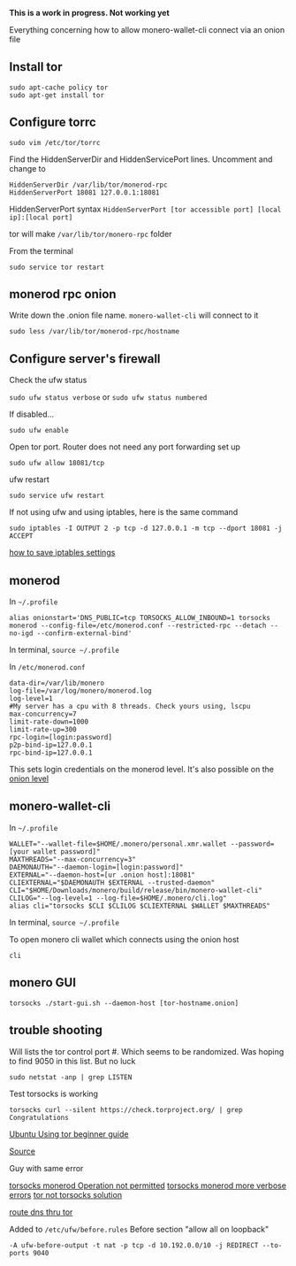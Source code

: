 **This is a work in progress. Not working yet**

Everything concerning how to allow monero-wallet-cli connect via an onion file

Install tor
-------------

    sudo apt-cache policy tor
    sudo apt-get install tor

Configure torrc
-----------------

    sudo vim /etc/tor/torrc

Find the HiddenServerDir and HiddenServicePort lines. Uncomment and change to

    HiddenServerDir /var/lib/tor/monerod-rpc
    HiddenServerPort 18081 127.0.0.1:18081
    
HiddenServerPort syntax
`HiddenServerPort [tor accessible port] [local ip]:[local port]`

tor will make `/var/lib/tor/monero-rpc` folder

From the terminal

    sudo service tor restart
    
monerod rpc onion
-------------------

Write down the .onion file name. `monero-wallet-cli` will connect to it

    sudo less /var/lib/tor/monerod-rpc/hostname
    
Configure server's firewall
-----------------------------

Check the ufw status

`sudo ufw status verbose` or `sudo ufw status numbered`

If disabled...

    sudo ufw enable

Open tor port. Router does not need any port forwarding set up

    sudo ufw allow 18081/tcp
    
ufw restart

    sudo service ufw restart

If not using ufw and using iptables, here is the same command

    sudo iptables -I OUTPUT 2 -p tcp -d 127.0.0.1 -m tcp --dport 18081 -j ACCEPT

[how to save iptables settings](http://askubuntu.com/questions/119393/how-to-save-rules-of-the-iptables)

monerod
---------

In `~/.profile`

    alias onionstart='DNS_PUBLIC=tcp TORSOCKS_ALLOW_INBOUND=1 torsocks monerod --config-file=/etc/monerod.conf --restricted-rpc --detach --no-igd --confirm-external-bind'

In terminal, `source ~/.profile`

In `/etc/monerod.conf`

    data-dir=/var/lib/monero
    log-file=/var/log/monero/monerod.log
    log-level=1
    #My server has a cpu with 8 threads. Check yours using, lscpu
    max-concurrency=7
    limit-rate-down=1000
    limit-rate-up=300
    rpc-login=[login:password]
    p2p-bind-ip=127.0.0.1
    rpc-bind-ip=127.0.0.1
    
This sets login credentials on the monerod level. It's also possible on the [onion level](https://garlicgambit.wordpress.com/2017/01/15/monero-how-to-connect-wallet-to-tor-onion-service-node/)

monero-wallet-cli
-------------------

In `~/.profile`

    WALLET="--wallet-file=$HOME/.monero/personal.xmr.wallet --password=[your wallet password]"
    MAXTHREADS="--max-concurrency=3"
    DAEMONAUTH="--daemon-login=[login:password]"
    EXTERNAL="--daemon-host=[ur .onion host]:18081"
    CLIEXTERNAL="$DAEMONAUTH $EXTERNAL --trusted-daemon"
    CLI="$HOME/Downloads/monero/build/release/bin/monero-wallet-cli"
    CLILOG="--log-level=1 --log-file=$HOME/.monero/cli.log"
    alias cli="torsocks $CLI $CLILOG $CLIEXTERNAL $WALLET $MAXTHREADS"

In terminal, `source ~/.profile`

To open monero cli wallet which connects using the onion host  

    cli

monero GUI
-------------

`torsocks ./start-gui.sh --daemon-host [tor-hostname.onion]`

trouble shooting
------------------

Will lists the tor control port #. Which seems to be randomized. Was hoping to find 9050 in this list. But no luck

    sudo netstat -anp | grep LISTEN
    
Test torsocks is working

    torsocks curl --silent https://check.torproject.org/ | grep Congratulations

[Ubuntu Using tor beginner guide](https://www.linux.com/blog/beginners-guide-tor-ubuntu)

[Source](https://people.debian.org/~lunar/blog/posts/tor_only_outgoing_firewall/)

Guy with same error

[torsocks monerod Operation not permitted](https://bitcointalk.org/index.php?topic=583449.msg11649248#msg11649248)
[torsocks monerod more verbose errors](https://bitcointalk.org/index.php?topic=583449.msg11650205#msg11650205)
[tor not torsocks solution](https://bitcointalk.org/index.php?topic=583449.msg11657029#msg11657029)

[route dns thru tor](https://trac.torproject.org/projects/tor/wiki/doc/TransparentProxy#TransparentlyDoingDNSandRoutingfor.onionTraffic)

Added to `/etc/ufw/before.rules`
Before section "allow all on loopback"
    
    -A ufw-before-output -t nat -p tcp -d 10.192.0.0/10 -j REDIRECT --to-ports 9040
    
